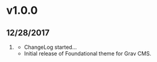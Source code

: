 # v1.0.0
##  12/28/2017

1. [](#new)
    * ChangeLog started...
    * Initial release of Foundational theme for Grav CMS.
